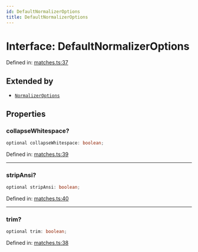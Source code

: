 ```yaml
---
id: DefaultNormalizerOptions
title: DefaultNormalizerOptions
---
```


<!-- DO NOT EDIT: this page is autogenerated from the type comments -->

# Interface: DefaultNormalizerOptions

Defined in: [matches.ts:37](https://github.com/Romulad/cli-testing-library/blob/main/packages/cli-testing-library/src/matches.ts#L37)

## Extended by

- [`NormalizerOptions`](normalizeroptions.md)

## Properties

### collapseWhitespace?

```ts
optional collapseWhitespace: boolean;
```

Defined in: [matches.ts:39](https://github.com/Romulad/cli-testing-library/blob/main/packages/cli-testing-library/src/matches.ts#L39)

***

### stripAnsi?

```ts
optional stripAnsi: boolean;
```

Defined in: [matches.ts:40](https://github.com/Romulad/cli-testing-library/blob/main/packages/cli-testing-library/src/matches.ts#L40)

***

### trim?

```ts
optional trim: boolean;
```

Defined in: [matches.ts:38](https://github.com/Romulad/cli-testing-library/blob/main/packages/cli-testing-library/src/matches.ts#L38)
